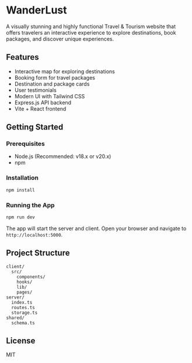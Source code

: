 # WanderLust

A visually stunning and highly functional Travel & Tourism website that offers travelers an interactive experience to explore destinations, book packages, and discover unique experiences.

## Features
- Interactive map for exploring destinations
- Booking form for travel packages
- Destination and package cards
- User testimonials
- Modern UI with Tailwind CSS
- Express.js API backend
- Vite + React frontend

## Getting Started

### Prerequisites
- Node.js (Recommended: v18.x or v20.x)
- npm

### Installation
```bash
npm install
```

### Running the App
```bash
npm run dev
```

The app will start the server and client. Open your browser and navigate to `http://localhost:5000`.

## Project Structure
```
client/
  src/
    components/
    hooks/
    lib/
    pages/
server/
  index.ts
  routes.ts
  storage.ts
shared/
  schema.ts
```


## License
MIT
